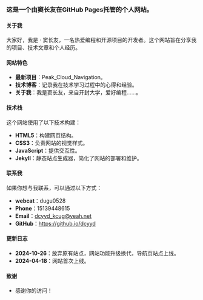 ### 这是一个由窦长友在GitHub Pages托管的个人网站。

#### **关于我**
大家好，我是 · 窦长友，一名热爱编程和开源项目的开发者。这个网站旨在分享我的项目、技术文章和个人经历。

#### **网站特色**
- **最新项目**：Peak_Cloud_Navigation。
- **技术博客**：记录我在技术学习过程中的心得和经验。
- **关于我**：我是窦长友，来自开封大学，爱好编程......。

#### **技术栈**
这个网站使用了以下技术构建：
- **HTML5**：构建网页结构。
- **CSS3**：负责网站的视觉样式。
- **JavaScript**：提供交互性。
- **Jekyll**：静态站点生成器，简化了网站的部署和维护。

#### **联系我**
如果你想与我联系，可以通过以下方式：
- **webcat**：dugu0528
- **Phone**：15139448615
- **Email**：dcyyd_kcug@yeah.net
- **GitHub**：https://github.io/dcyyd

#### **更新日志**
- **2024-10-26**：放弃原有站点，网站功能升级换代，导航页站点上线。
- **2024-04-18**：网站首次上线。

#### **致谢**
- 感谢你的访问！